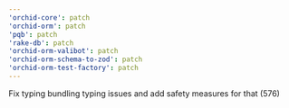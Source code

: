 ```yaml
---
'orchid-core': patch
'orchid-orm': patch
'pqb': patch
'rake-db': patch
'orchid-orm-valibot': patch
'orchid-orm-schema-to-zod': patch
'orchid-orm-test-factory': patch
---
```


Fix typing bundling typing issues and add safety measures for that (576)
